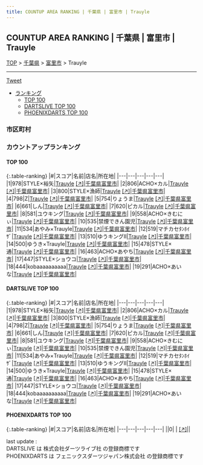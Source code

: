 ```yaml
---
title: COUNTUP AREA RANKING | 千葉県 | 富里市 | Trauyle
---
```

## COUNTUP AREA RANKING | 千葉県 | 富里市 | Trauyle

[TOP](/darts/rank/) > [千葉県](/darts/rank/千葉県/) > [富里市](/darts/rank/千葉県/富里市/) > Trauyle

___

<a href="https://twitter.com/share?ref_src=twsrc%5Etfw" data-text="COUNTUP AREA RANKING | 千葉県富里市Trauyle" class="twitter-share-button" data-hashtags="DARTSLIVE,PHOENIXDARTS,darts,ダーツ" data-show-count="false">Tweet</a>

* [ランキング](#カウントアップランキング)
    * [TOP 100](#top-100)
    * [DARTSLIVE TOP 100](#dartslive-top-100)
    * [PHOENIXDARTS TOP 100](#phoenixdarts-top-100)

### 市区町村

<ul>

</ul>

### カウントアップランキング

#### TOP 100



{:.table-ranking}
|#|スコア|名前|店名|所在地|
|---|---|---|---|---|
|1|978|<span class="rank-name-dl">STYLE×裕矢</span>|<a href="/darts/rank/shops/53b415d7bdaab71b0d9b047a20a7ba1e.html">Trauyle</a> <a href="https://search.dartslive.com/jp/shop/53b415d7bdaab71b0d9b047a20a7ba1e">[↗]</a>|<a href="/darts/rank/千葉県/富里市">千葉県富里市</a>|
|2|806|<span class="rank-name-dl">ACHO×カル</span>|<a href="/darts/rank/shops/53b415d7bdaab71b0d9b047a20a7ba1e.html">Trauyle</a> <a href="https://search.dartslive.com/jp/shop/53b415d7bdaab71b0d9b047a20a7ba1e">[↗]</a>|<a href="/darts/rank/千葉県/富里市">千葉県富里市</a>|
|3|800|<span class="rank-name-dl">STYLE×漁師</span>|<a href="/darts/rank/shops/53b415d7bdaab71b0d9b047a20a7ba1e.html">Trauyle</a> <a href="https://search.dartslive.com/jp/shop/53b415d7bdaab71b0d9b047a20a7ba1e">[↗]</a>|<a href="/darts/rank/千葉県/富里市">千葉県富里市</a>|
|4|798|<span class="rank-name-dl">Z</span>|<a href="/darts/rank/shops/53b415d7bdaab71b0d9b047a20a7ba1e.html">Trauyle</a> <a href="https://search.dartslive.com/jp/shop/53b415d7bdaab71b0d9b047a20a7ba1e">[↗]</a>|<a href="/darts/rank/千葉県/富里市">千葉県富里市</a>|
|5|754|<span class="rank-name-dl">りょうま</span>|<a href="/darts/rank/shops/53b415d7bdaab71b0d9b047a20a7ba1e.html">Trauyle</a> <a href="https://search.dartslive.com/jp/shop/53b415d7bdaab71b0d9b047a20a7ba1e">[↗]</a>|<a href="/darts/rank/千葉県/富里市">千葉県富里市</a>|
|6|661|<span class="rank-name-dl">しん</span>|<a href="/darts/rank/shops/53b415d7bdaab71b0d9b047a20a7ba1e.html">Trauyle</a> <a href="https://search.dartslive.com/jp/shop/53b415d7bdaab71b0d9b047a20a7ba1e">[↗]</a>|<a href="/darts/rank/千葉県/富里市">千葉県富里市</a>|
|7|620|<span class="rank-name-dl">ピカル</span>|<a href="/darts/rank/shops/53b415d7bdaab71b0d9b047a20a7ba1e.html">Trauyle</a> <a href="https://search.dartslive.com/jp/shop/53b415d7bdaab71b0d9b047a20a7ba1e">[↗]</a>|<a href="/darts/rank/千葉県/富里市">千葉県富里市</a>|
|8|581|<span class="rank-name-dl">ユウキング</span>|<a href="/darts/rank/shops/53b415d7bdaab71b0d9b047a20a7ba1e.html">Trauyle</a> <a href="https://search.dartslive.com/jp/shop/53b415d7bdaab71b0d9b047a20a7ba1e">[↗]</a>|<a href="/darts/rank/千葉県/富里市">千葉県富里市</a>|
|9|558|<span class="rank-name-dl">ACHO×きむにぃ</span>|<a href="/darts/rank/shops/53b415d7bdaab71b0d9b047a20a7ba1e.html">Trauyle</a> <a href="https://search.dartslive.com/jp/shop/53b415d7bdaab71b0d9b047a20a7ba1e">[↗]</a>|<a href="/darts/rank/千葉県/富里市">千葉県富里市</a>|
|10|535|<span class="rank-name-dl">禁煙できん園児</span>|<a href="/darts/rank/shops/53b415d7bdaab71b0d9b047a20a7ba1e.html">Trauyle</a> <a href="https://search.dartslive.com/jp/shop/53b415d7bdaab71b0d9b047a20a7ba1e">[↗]</a>|<a href="/darts/rank/千葉県/富里市">千葉県富里市</a>|
|11|534|<span class="rank-name-dl">あやみ×Trauyle</span>|<a href="/darts/rank/shops/53b415d7bdaab71b0d9b047a20a7ba1e.html">Trauyle</a> <a href="https://search.dartslive.com/jp/shop/53b415d7bdaab71b0d9b047a20a7ba1e">[↗]</a>|<a href="/darts/rank/千葉県/富里市">千葉県富里市</a>|
|12|519|<span class="rank-name-dl">マチカセﾀﾝﾎｲｻﾞ</span>|<a href="/darts/rank/shops/53b415d7bdaab71b0d9b047a20a7ba1e.html">Trauyle</a> <a href="https://search.dartslive.com/jp/shop/53b415d7bdaab71b0d9b047a20a7ba1e">[↗]</a>|<a href="/darts/rank/千葉県/富里市">千葉県富里市</a>|
|13|510|<span class="rank-name-dl">ゆうキングⅡ</span>|<a href="/darts/rank/shops/53b415d7bdaab71b0d9b047a20a7ba1e.html">Trauyle</a> <a href="https://search.dartslive.com/jp/shop/53b415d7bdaab71b0d9b047a20a7ba1e">[↗]</a>|<a href="/darts/rank/千葉県/富里市">千葉県富里市</a>|
|14|500|<span class="rank-name-dl">ゆうき×Trauyle</span>|<a href="/darts/rank/shops/53b415d7bdaab71b0d9b047a20a7ba1e.html">Trauyle</a> <a href="https://search.dartslive.com/jp/shop/53b415d7bdaab71b0d9b047a20a7ba1e">[↗]</a>|<a href="/darts/rank/千葉県/富里市">千葉県富里市</a>|
|15|478|<span class="rank-name-dl">STYLE×通</span>|<a href="/darts/rank/shops/53b415d7bdaab71b0d9b047a20a7ba1e.html">Trauyle</a> <a href="https://search.dartslive.com/jp/shop/53b415d7bdaab71b0d9b047a20a7ba1e">[↗]</a>|<a href="/darts/rank/千葉県/富里市">千葉県富里市</a>|
|16|463|<span class="rank-name-dl">ACHO×あやち</span>|<a href="/darts/rank/shops/53b415d7bdaab71b0d9b047a20a7ba1e.html">Trauyle</a> <a href="https://search.dartslive.com/jp/shop/53b415d7bdaab71b0d9b047a20a7ba1e">[↗]</a>|<a href="/darts/rank/千葉県/富里市">千葉県富里市</a>|
|17|447|<span class="rank-name-dl">STYLE×ショウコ</span>|<a href="/darts/rank/shops/53b415d7bdaab71b0d9b047a20a7ba1e.html">Trauyle</a> <a href="https://search.dartslive.com/jp/shop/53b415d7bdaab71b0d9b047a20a7ba1e">[↗]</a>|<a href="/darts/rank/千葉県/富里市">千葉県富里市</a>|
|18|444|<span class="rank-name-dl">kobaaaaaaaaaa</span>|<a href="/darts/rank/shops/53b415d7bdaab71b0d9b047a20a7ba1e.html">Trauyle</a> <a href="https://search.dartslive.com/jp/shop/53b415d7bdaab71b0d9b047a20a7ba1e">[↗]</a>|<a href="/darts/rank/千葉県/富里市">千葉県富里市</a>|
|19|291|<span class="rank-name-dl">ACHO×あいな</span>|<a href="/darts/rank/shops/53b415d7bdaab71b0d9b047a20a7ba1e.html">Trauyle</a> <a href="https://search.dartslive.com/jp/shop/53b415d7bdaab71b0d9b047a20a7ba1e">[↗]</a>|<a href="/darts/rank/千葉県/富里市">千葉県富里市</a>|


#### DARTSLIVE TOP 100



{:.table-ranking}
|#|スコア|名前|店名|所在地|
|---|---|---|---|---|
|1|978|<span class="rank-name-dl">STYLE×裕矢</span>|<a href="/darts/rank/shops/53b415d7bdaab71b0d9b047a20a7ba1e.html">Trauyle</a> <a href="https://search.dartslive.com/jp/shop/53b415d7bdaab71b0d9b047a20a7ba1e">[↗]</a>|<a href="/darts/rank/千葉県/富里市">千葉県富里市</a>|
|2|806|<span class="rank-name-dl">ACHO×カル</span>|<a href="/darts/rank/shops/53b415d7bdaab71b0d9b047a20a7ba1e.html">Trauyle</a> <a href="https://search.dartslive.com/jp/shop/53b415d7bdaab71b0d9b047a20a7ba1e">[↗]</a>|<a href="/darts/rank/千葉県/富里市">千葉県富里市</a>|
|3|800|<span class="rank-name-dl">STYLE×漁師</span>|<a href="/darts/rank/shops/53b415d7bdaab71b0d9b047a20a7ba1e.html">Trauyle</a> <a href="https://search.dartslive.com/jp/shop/53b415d7bdaab71b0d9b047a20a7ba1e">[↗]</a>|<a href="/darts/rank/千葉県/富里市">千葉県富里市</a>|
|4|798|<span class="rank-name-dl">Z</span>|<a href="/darts/rank/shops/53b415d7bdaab71b0d9b047a20a7ba1e.html">Trauyle</a> <a href="https://search.dartslive.com/jp/shop/53b415d7bdaab71b0d9b047a20a7ba1e">[↗]</a>|<a href="/darts/rank/千葉県/富里市">千葉県富里市</a>|
|5|754|<span class="rank-name-dl">りょうま</span>|<a href="/darts/rank/shops/53b415d7bdaab71b0d9b047a20a7ba1e.html">Trauyle</a> <a href="https://search.dartslive.com/jp/shop/53b415d7bdaab71b0d9b047a20a7ba1e">[↗]</a>|<a href="/darts/rank/千葉県/富里市">千葉県富里市</a>|
|6|661|<span class="rank-name-dl">しん</span>|<a href="/darts/rank/shops/53b415d7bdaab71b0d9b047a20a7ba1e.html">Trauyle</a> <a href="https://search.dartslive.com/jp/shop/53b415d7bdaab71b0d9b047a20a7ba1e">[↗]</a>|<a href="/darts/rank/千葉県/富里市">千葉県富里市</a>|
|7|620|<span class="rank-name-dl">ピカル</span>|<a href="/darts/rank/shops/53b415d7bdaab71b0d9b047a20a7ba1e.html">Trauyle</a> <a href="https://search.dartslive.com/jp/shop/53b415d7bdaab71b0d9b047a20a7ba1e">[↗]</a>|<a href="/darts/rank/千葉県/富里市">千葉県富里市</a>|
|8|581|<span class="rank-name-dl">ユウキング</span>|<a href="/darts/rank/shops/53b415d7bdaab71b0d9b047a20a7ba1e.html">Trauyle</a> <a href="https://search.dartslive.com/jp/shop/53b415d7bdaab71b0d9b047a20a7ba1e">[↗]</a>|<a href="/darts/rank/千葉県/富里市">千葉県富里市</a>|
|9|558|<span class="rank-name-dl">ACHO×きむにぃ</span>|<a href="/darts/rank/shops/53b415d7bdaab71b0d9b047a20a7ba1e.html">Trauyle</a> <a href="https://search.dartslive.com/jp/shop/53b415d7bdaab71b0d9b047a20a7ba1e">[↗]</a>|<a href="/darts/rank/千葉県/富里市">千葉県富里市</a>|
|10|535|<span class="rank-name-dl">禁煙できん園児</span>|<a href="/darts/rank/shops/53b415d7bdaab71b0d9b047a20a7ba1e.html">Trauyle</a> <a href="https://search.dartslive.com/jp/shop/53b415d7bdaab71b0d9b047a20a7ba1e">[↗]</a>|<a href="/darts/rank/千葉県/富里市">千葉県富里市</a>|
|11|534|<span class="rank-name-dl">あやみ×Trauyle</span>|<a href="/darts/rank/shops/53b415d7bdaab71b0d9b047a20a7ba1e.html">Trauyle</a> <a href="https://search.dartslive.com/jp/shop/53b415d7bdaab71b0d9b047a20a7ba1e">[↗]</a>|<a href="/darts/rank/千葉県/富里市">千葉県富里市</a>|
|12|519|<span class="rank-name-dl">マチカセﾀﾝﾎｲｻﾞ</span>|<a href="/darts/rank/shops/53b415d7bdaab71b0d9b047a20a7ba1e.html">Trauyle</a> <a href="https://search.dartslive.com/jp/shop/53b415d7bdaab71b0d9b047a20a7ba1e">[↗]</a>|<a href="/darts/rank/千葉県/富里市">千葉県富里市</a>|
|13|510|<span class="rank-name-dl">ゆうキングⅡ</span>|<a href="/darts/rank/shops/53b415d7bdaab71b0d9b047a20a7ba1e.html">Trauyle</a> <a href="https://search.dartslive.com/jp/shop/53b415d7bdaab71b0d9b047a20a7ba1e">[↗]</a>|<a href="/darts/rank/千葉県/富里市">千葉県富里市</a>|
|14|500|<span class="rank-name-dl">ゆうき×Trauyle</span>|<a href="/darts/rank/shops/53b415d7bdaab71b0d9b047a20a7ba1e.html">Trauyle</a> <a href="https://search.dartslive.com/jp/shop/53b415d7bdaab71b0d9b047a20a7ba1e">[↗]</a>|<a href="/darts/rank/千葉県/富里市">千葉県富里市</a>|
|15|478|<span class="rank-name-dl">STYLE×通</span>|<a href="/darts/rank/shops/53b415d7bdaab71b0d9b047a20a7ba1e.html">Trauyle</a> <a href="https://search.dartslive.com/jp/shop/53b415d7bdaab71b0d9b047a20a7ba1e">[↗]</a>|<a href="/darts/rank/千葉県/富里市">千葉県富里市</a>|
|16|463|<span class="rank-name-dl">ACHO×あやち</span>|<a href="/darts/rank/shops/53b415d7bdaab71b0d9b047a20a7ba1e.html">Trauyle</a> <a href="https://search.dartslive.com/jp/shop/53b415d7bdaab71b0d9b047a20a7ba1e">[↗]</a>|<a href="/darts/rank/千葉県/富里市">千葉県富里市</a>|
|17|447|<span class="rank-name-dl">STYLE×ショウコ</span>|<a href="/darts/rank/shops/53b415d7bdaab71b0d9b047a20a7ba1e.html">Trauyle</a> <a href="https://search.dartslive.com/jp/shop/53b415d7bdaab71b0d9b047a20a7ba1e">[↗]</a>|<a href="/darts/rank/千葉県/富里市">千葉県富里市</a>|
|18|444|<span class="rank-name-dl">kobaaaaaaaaaa</span>|<a href="/darts/rank/shops/53b415d7bdaab71b0d9b047a20a7ba1e.html">Trauyle</a> <a href="https://search.dartslive.com/jp/shop/53b415d7bdaab71b0d9b047a20a7ba1e">[↗]</a>|<a href="/darts/rank/千葉県/富里市">千葉県富里市</a>|
|19|291|<span class="rank-name-dl">ACHO×あいな</span>|<a href="/darts/rank/shops/53b415d7bdaab71b0d9b047a20a7ba1e.html">Trauyle</a> <a href="https://search.dartslive.com/jp/shop/53b415d7bdaab71b0d9b047a20a7ba1e">[↗]</a>|<a href="/darts/rank/千葉県/富里市">千葉県富里市</a>|


#### PHOENIXDARTS TOP 100



{:.table-ranking}
|#|スコア|名前|店名|所在地|
|---|---|---|---|---|
||0|<span class="rank-name-dl"> </span>|<a href="/darts/rank/shops/.html"></a> <a href="">[↗]</a>|<a href="/darts/rank//"></a>|


<div class="footer border-top border-gray-light mt-5 pt-3 text-right text-gray">
    last update : <span style="font-weight: italic" id="foot_last_modified"></span><br />
    DARTSLIVE は 株式会社ダーツライブ社 の登録商標です<br />
    PHOENIXDARTS は フェニックスダーツジャパン株式会社 の登録商標です<br />
</div>

<script src="https://cdnjs.cloudflare.com/ajax/libs/jquery.tablesorter/2.31.3/js/jquery.tablesorter.min.js" integrity="sha512-qzgd5cYSZcosqpzpn7zF2ZId8f/8CHmFKZ8j7mU4OUXTNRd5g+ZHBPsgKEwoqxCtdQvExE5LprwwPAgoicguNg==" crossorigin="anonymous" referrerpolicy="no-referrer"></script>
<link rel="stylesheet" href="https://cdnjs.cloudflare.com/ajax/libs/jquery.tablesorter/2.31.3/css/theme.default.min.css" integrity="sha512-wghhOJkjQX0Lh3NSWvNKeZ0ZpNn+SPVXX1Qyc9OCaogADktxrBiBdKGDoqVUOyhStvMBmJQ8ZdMHiR3wuEq8+w==" crossorigin="anonymous" referrerpolicy="no-referrer" />
<script>
$(function() {
    $(".table-ranking").tablesorter({sortList:[[0, 0]]});
    $("#foot_last_modified").text(formatDate(new Date(document.lastModified), 'yyyy-MM-dd HH:mm:ss'));
});
</script>

<script async src="https://platform.twitter.com/widgets.js" charset="utf-8"></script>